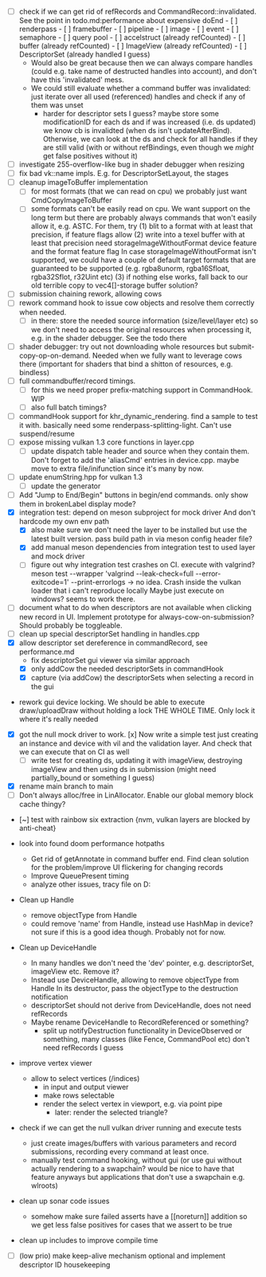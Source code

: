 - [ ] check if we can get rid of refRecords and CommandRecord::invalidated.
      See the point in todo.md:performance about expensive doEnd
	  	- [ ] renderpass
		- [ ] framebuffer
		- [ ] pipeline
		- [ ] image
		- [ ] event
		- [ ] semaphore
		- [ ] query pool
		- [ ] accelstruct (already refCounted)
		- [ ] buffer (already refCounted)
		- [ ] ImageView (already refCounted)
		- [ ] DescriptorSet (already handled I guess)
	- Would also be great because then we can always compare handles (could
	  e.g. take name of destructed handles into account), and don't have 
	  this 'invalidated' mess.
	- We could still evaluate whether a command buffer was invalidated:
	  just iterate over all used (referenced) handles and check if any of
	  them was unset
	  	- harder for descriptor sets I guess? maybe store some modificationID
		  for each ds and if was increased (i.e. ds updated) we know 
		  cb is invalidted (when ds isn't updateAfterBind).
		  Otherwise, we can look at the ds and check for all handles if they
		  are still valid (with or without refBindings, even though
		  we *might* get false positives without it)
- [ ] investigate 255-overflow-like bug in shader debugger when
      resizing
- [ ] fix bad vk::name impls. E.g. for DescriptorSetLayout, the stages
- [ ] cleanup imageToBuffer implementation
	- [ ] for most formats (that we can read on cpu) we probably just 
	      want CmdCopyImageToBuffer
	- [ ] some formats can't be easily read on cpu. We want support on the
	      long term but there are probably always commands that won't
		  easily allow it, e.g. ASTC. For them, try 
		  (1) blit to a format with at least that precision, if feature flags allow
		  (2) write into a texel buffer with at least that precision
		      need storageImageWithoutFormat device feature and the format
			  feature flag
			  In case storageImageWithoutFormat isn't supported, we
			  could have a couple of default target formats that are
			  guaranteed to be supported 
			  (e.g. rgba8unorm, rgba16Sfloat, rgba32Sflot, r32Uint etc)
		  (3) if nothing else works, fall back to our old terrible
		       copy to vec4[]-storage buffer solution?
- [ ] submission chaining rework, allowing cows
- [ ] rework command hook to issue cow objects and resolve them
     correctly when needed.
	- [ ] in there: store the needed source information (size/level/layer etc)
	      so we don't need to access the original resources when
		  processing it, e.g. in the shader debugger.
		  See the todo there
- [ ] shader debugger: try out not downloading whole resources but
      submit-copy-op-on-demand. Needed when we fully want to leverage
	  cows there (important for shaders that bind a shitton of resources,
	  e.g. bindless)
- [ ] full commandbuffer/record timings.
	- [ ] for this we need proper prefix-matching support in CommandHook. WIP
	- [ ] also full batch timings?
- [ ] commandHook support for khr_dynamic_rendering.
      find a sample to test it with.
	  basically need some renderpass-splitting-light.
	  Can't use suspend/resume
- [ ] expose missing vulkan 1.3 core functions in layer.cpp
	- [ ] update dispatch table header and source when they contain them.
	      Don't forget to add the 'aliasCmd' entries in device.cpp.
		  maybe move to extra file/inifunction since it's many by now.
- [ ] update enumString.hpp for vulkan 1.3
	- [ ] update the generator
- [ ] Add "Jump to End/Begin" buttons in begin/end commands.
      only show them in brokenLabel display mode?
- [x] integration test: depend on meson subproject for mock driver
      And don't hardcode my own env path
	- [x] also make sure we don't need the layer to be installed
	      but use the latest built version.
		  pass build path in via meson config header file?
	- [x] add manual meson dependencies from integration test to used layer
	      and mock driver
	- [ ] figure out why integration test crashes on CI.
	      execute with valgrind?
		  meson test --wrapper 'valgrind --leak-check=full --error-exitcode=1' --print-errorlogs
		  -> no idea. Crash inside the vulkan loader that i can't reproduce locally
		  Maybe just execute on windows? seems to work there.
- [ ] document what to do when descriptors are not available when
      clicking new record in UI. Implement prototype for 
	  always-cow-on-submission? Should probably be toggleable.
- [ ] clean up special descriptorSet handling in handles.cpp
- [x] allow descriptor set dereference in commandRecord, see performance.md
	- fix descriptorSet gui viewer via similar approach
	- [x] only addCow the needed descriptorSets in commandHook
	- [x] capture (via addCow) the descriptorSets when selecting a record
  in the gui
- rework gui device locking. We should be able to execute draw/uploadDraw
  without holding a lock THE WHOLE TIME. Only lock it where it's really
  needed
- [x] got the null mock driver to work.
  [x] Now write a simple test just creating an instance and device with
  vil and the validation layer. And check that we can execute that on 
  CI as well
	- [ ] write test for creating ds, updating it with imageView, destroying
	  imageView and then using ds in submission (might need partially_bound
	  or something I guess)
- [x] rename main branch to main
- [ ] Don't always alloc/free in LinAllocator.
      Enable our global memory block cache thingy?
- [~] test with rainbow six extraction
	  {nvm, vulkan layers are blocked by anti-cheat}

- look into found doom performance hotpaths
	- Get rid of getAnnotate in command buffer end. Find clean solution for
	  the problem/improve UI flickering for changing records
	- Improve QueuePresent timing
	- analyze other issues, tracy file on D:
- Clean up Handle
	- remove objectType from Handle
	- could remove 'name' from Handle, instead use HashMap in device?
	  not sure if this is a good idea though. Probably not for now.
- Clean up DeviceHandle
	- In many handles we don't need the 'dev' pointer, e.g. descriptorSet,
	  imageView etc. Remove it?
	- Instead use DeviceHandle<ObjectType>, allowing to remove objectType from Handle
	  In its destructor, pass the objectType to the destruction notification
	- descriptorSet should not derive from DeviceHandle, does not need refRecords
	- Maybe rename DeviceHandle to RecordReferenced or something?
		- split up notifyDestruction functionality in DeviceObserved or something,
		  many classes (like Fence, CommandPool etc) don't need refRecords I guess
- improve vertex viewer
	- allow to select vertices (/indices)
		- in input and output viewer
		- make rows selectable
		- render the select vertex in viewport, e.g. via point pipe
			- later: render the selected triangle?
- check if we can get the null vulkan driver running and execute tests
	- just create images/buffers with various parameters and record submissions,
	  recording every command at least once.
	- manually test command hooking, without gui (or use gui without actually 
	  rendering to a swapchain? would be nice to have that feature anyways
	  but applications that don't use a swapchain e.g. wlroots)
- clean up sonar code issues
	- somehow make sure failed asserts have a [[noreturn]] addition so
	  we get less false positives for cases that we assert to be true
- clean up includes to improve compile time
- [ ] (low prio) make keep-alive mechanism optional and implement descriptor ID housekeeping
